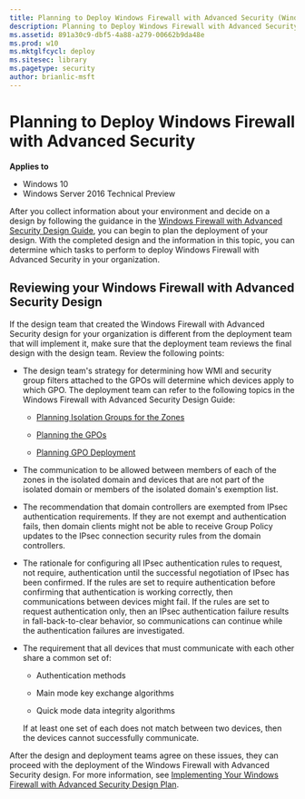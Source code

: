 ```yaml
---
title: Planning to Deploy Windows Firewall with Advanced Security (Windows 10)
description: Planning to Deploy Windows Firewall with Advanced Security
ms.assetid: 891a30c9-dbf5-4a88-a279-00662b9da48e
ms.prod: w10
ms.mktglfcycl: deploy
ms.sitesec: library
ms.pagetype: security
author: brianlic-msft
---
```


# Planning to Deploy Windows Firewall with Advanced Security

**Applies to**
-   Windows 10
-   Windows Server 2016 Technical Preview

After you collect information about your environment and decide on a design by following the guidance in the [Windows Firewall with Advanced Security Design Guide](windows-firewall-with-advanced-security-design-guide.md), you can begin to plan the deployment of your design. With the completed design and the information in this topic, you can determine which tasks to perform to deploy Windows Firewall with Advanced Security in your organization.

## Reviewing your Windows Firewall with Advanced Security Design

If the design team that created the Windows Firewall with Advanced Security design for your organization is different from the deployment team that will implement it, make sure that the deployment team reviews the final design with the design team. Review the following points:

-   The design team's strategy for determining how WMI and security group filters attached to the GPOs will determine which devices apply to which GPO. The deployment team can refer to the following topics in the Windows Firewall with Advanced Security Design Guide:

    -   [Planning Isolation Groups for the Zones](planning-isolation-groups-for-the-zones.md)

    -   [Planning the GPOs](planning-the-gpos.md)

    -   [Planning GPO Deployment](planning-gpo-deployment.md)

-   The communication to be allowed between members of each of the zones in the isolated domain and devices that are not part of the isolated domain or members of the isolated domain's exemption list.

-   The recommendation that domain controllers are exempted from IPsec authentication requirements. If they are not exempt and authentication fails, then domain clients might not be able to receive Group Policy updates to the IPsec connection security rules from the domain controllers.

-   The rationale for configuring all IPsec authentication rules to request, not require, authentication until the successful negotiation of IPsec has been confirmed. If the rules are set to require authentication before confirming that authentication is working correctly, then communications between devices might fail. If the rules are set to request authentication only, then an IPsec authentication failure results in fall-back-to-clear behavior, so communications can continue while the authentication failures are investigated.

-   The requirement that all devices that must communicate with each other share a common set of:

    -   Authentication methods

    -   Main mode key exchange algorithms

    -   Quick mode data integrity algorithms

    If at least one set of each does not match between two devices, then the devices cannot successfully communicate.

After the design and deployment teams agree on these issues, they can proceed with the deployment of the Windows Firewall with Advanced Security design. For more information, see [Implementing Your Windows Firewall with Advanced Security Design Plan](implementing-your-windows-firewall-with-advanced-security-design-plan.md).
